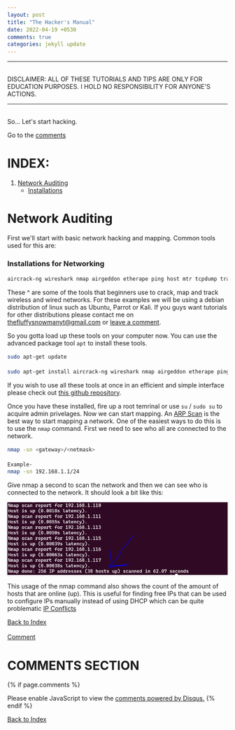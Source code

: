```yaml
---
layout: post
title: "The Hacker's Manual"
date: 2022-04-19 +0530
comments: true
categories: jekyll update
---
```


<!--
extra_javascript:
    /scripts/copy_code.js
-->
<hr>
<br>
DISCLAIMER: ALL OF THESE TUTORIALS AND TIPS ARE ONLY FOR EDUCATION PURPOSES. I HOLD NO RESPONSIBILITY FOR ANYONE'S ACTIONS.

<hr>
<br>
So... Let's start hacking.

Go to the [comments](#comments-section)

# INDEX:

1. [Network Auditing](#network-auditing)
    - [Installations](#installations-for-networking)

# Network Auditing

First we'll start with basic network hacking and mapping. Common tools used for this are:

### Installations for Networking

```bash
aircrack-ng wireshark nmap airgeddon etherape ping host mtr tcpdump traceroute 
```

These ^ are some of the tools that beginners use to crack, map and track wireless and wired networks.
For these examples we will be using a debian distribution of linux such as Ubuntu, Parrot or Kali.
If you guys want tutorials for other distributions please contact me on <a href="mailto:thefluffysnowmanyt@gmail.com">thefluffysnowmanyt@gmail.com</a> or [leave a comment](#comments-section).

So you gotta load up these tools on your computer now. You can use the advanced package tool `apt` to install these tools. 


<!--
{% include codeHeader.html %}
<div id="copy1">
</div>
-->

```bash
sudo apt-get update

sudo apt-get install aircrack-ng wireshark nmap airgeddon etherape ping host mtr tcpdump traceroute 
```

If you wish to use all these tools at once in an efficient and simple interface please check out [this github repository](https://github.com/FluffySnowman/fastmap).

Once you have these installed, fire up a root temrinal or use `su` / `sudo su` to acquire admin privelages. Now we can start mapping. An [ARP Scan](_posts\2022-04-17-main.markdown#arp) is the best way to start mapping a network.
One of the easiest ways to do this is to use the `nmap` command.
First we need to see who all are connected to the network.

```bash
nmap -sn <gateway>/<netmask>

Example-
nmap -sn 192.168.1.1/24
```
Give nmap a second to scan the network and then we can see who is connected to the network. It should look a bit like this:

<p align="center">
<img src="/assets/pics/manual_nmap_0x1.png" alt="manual_nmap_0x1">
</p>

This usage of the nmap command also shows the count of the amount of hosts that are online (up). This is useful for finding free IPs that can be used to configure IPs manually instead of using DHCP which can be quite problematic [IP Conflicts](https://fluffysnowman.github.io/jekyll/update/2022/04/17/main.html#dhcp)

[Back to Index](#index)<br><br>[Comment](#comments-section)

# COMMENTS SECTION

{% if page.comments %}

<div id="disqus_thread"></div>
<script>
    (function() { 
    var d = document, s = d.createElement('script');
    s.src = 'https://fluffysnowman.disqus.com/embed.js';
    s.setAttribute('data-timestamp', +new Date());
    (d.head || d.body).appendChild(s);
    })();
</script>
<noscript>Please enable JavaScript to view the <a href="https://disqus.com/?ref_noscript">comments powered by Disqus.</a></noscript>
{% endif %}

[Back to Index](#index)


